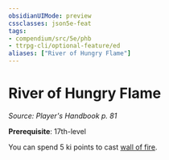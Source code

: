 ```yaml
---
obsidianUIMode: preview
cssclasses: json5e-feat
tags:
- compendium/src/5e/phb
- ttrpg-cli/optional-feature/ed
aliases: ["River of Hungry Flame"]
---
```

# River of Hungry Flame
*Source: Player's Handbook p. 81*  

**Prerequisite**: 17th-level

You can spend 5 ki points to cast [wall of fire](/3-Mechanics/CLI/spells/wall-of-fire.md).